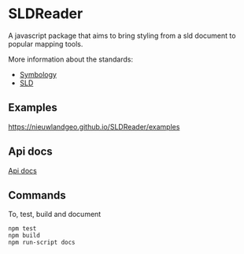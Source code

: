 # SLDReader

A javascript package that aims to bring styling from a sld document to popular mapping
tools.

More information about the standards:
* [Symbology](http://www.opengeospatial.org/standards/symbol/)
* [SLD](http://www.opengeospatial.org/standards/sld)

## Examples

https://nieuwlandgeo.github.io/SLDReader/examples

## Api docs

[Api docs](https://nieuwlandgeo.github.io/SLDReader#api)


## Commands

To, test, build and document

```
npm test
npm build
npm run-script docs
```
